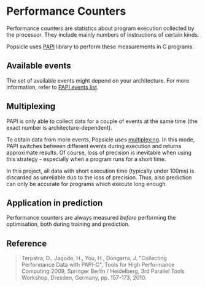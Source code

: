 # Performance Counters

Performance counters are statistics about program execution collected by the processor. They include mainly numbers of instructions of certain kinds.


Popsicle uses [PAPI](http://icl.utk.edu/papi/) library to perform these measurements in C programs.


## Available events

The set of available events might depend on your architecture. For more information, refer to [PAPI events list](http://icl.cs.utk.edu/projects/papi/presets.html).


## Multiplexing

PAPI is only able to collect data for a couple of events at the same time (the exact number is architecture-dependent).

To obtain data from more events, Popsicle uses [multiplexing](http://icl.cs.utk.edu/projects/papi/wiki/Multiplexing). In this mode, PAPI switches between different events during execution and returns approximate results. Of course, loss of precision is inevitable when using this strategy - especially when a program runs for a short time. 

In this project, all data with short execution time (typically under 100ms) is discarded as unreliable duo to the loss of precision. Thus, also prediction can only be accurate for programs which execute long enough.


## Application in prediction

Performance counters are always measured _before_ performing the optimisation, both during training and prediction.


## Reference

>Terpstra, D., Jagode, H., You, H., Dongarra, J. "Collecting Performance Data with PAPI-C", Tools for High Performance Computing 2009, Springer Berlin / Heidelberg, 3rd Parallel Tools Workshop, Dresden, Germany, pp. 157-173, 2010.